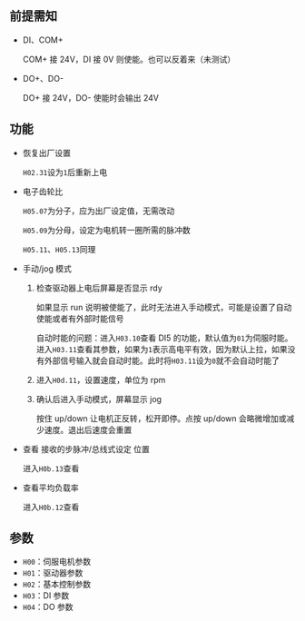 ## 前提需知

- DI、COM+

    COM+ 接 24V，DI 接 0V 则使能。也可以反着来（未测试）

- DO+、DO-

    DO+ 接 24V，DO- 使能时会输出 24V

## 功能

- 恢复出厂设置

    `H02.31`设为`1`后重新上电

- 电子齿轮比

    `H05.07`为分子，应为出厂设定值，无需改动

    `H05.09`为分母，设定为电机转一圈所需的脉冲数

    `H05.11`、`H05.13`同理

- 手动/jog 模式

    1. 检查驱动器上电后屏幕是否显示 rdy

        如果显示 run 说明被使能了，此时无法进入手动模式，可能是设置了自动使能或者有外部时能信号

        自动时能的问题：进入`H03.10`查看 DI5 的功能，默认值为`01`为伺服时能。进入`H03.11`查看其参数，如果为`1`表示高电平有效，因为默认上拉，如果没有外部信号输入就会自动时能。此时将`H03.11`设为`0`就不会自动时能了

    2. 进入`H0d.11`，设置速度，单位为 rpm
    3. 确认后进入手动模式，屏幕显示 jog

        按住 up/down 让电机正反转，松开即停。点按 up/down 会略微增加或减少速度。退出后速度会重置

- 查看 接收的步脉冲/总线式设定 位置

    进入`H0b.13`查看

- 查看平均负载率

    进入`H0b.12`查看

## 参数

- `H00`：伺服电机参数
- `H01`：驱动器参数
- `H02`：基本控制参数
- `H03`：DI 参数
- `H04`：DO 参数
